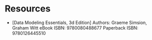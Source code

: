 # Resources

* [Data Modeling Essentials, 3d Edition]
Authors: Graeme Simsion, Graham Witt
eBook ISBN: 9780080488677 Paperback ISBN: 9780126445510
